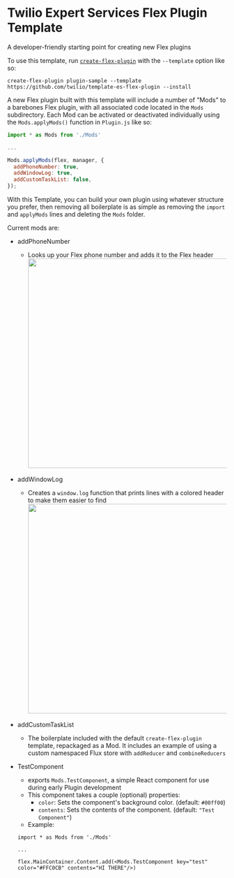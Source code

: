 # Twilio Expert Services Flex Plugin Template
A developer-friendly starting point for creating new Flex plugins

To use this template, run [`create-flex-plugin`](https://github.com/twilio/flex-plugin-builder/tree/master/packages/create-flex-plugin) with the `--template` option like so:
```
create-flex-plugin plugin-sample --template https://github.com/twilio/template-es-flex-plugin --install
```

A new Flex plugin built with this template will include a number of "Mods" to a barebones Flex plugin, with all associated code located in the `Mods` subdirectory. Each Mod can be activated or deactivated individually using the `Mods.applyMods()` function in `Plugin.js` like so:

```javascript
import * as Mods from './Mods'

...

Mods.applyMods(flex, manager, {
  addPhoneNumber: true,
  addWindowLog: true,
  addCustomTaskList: false,
});
```

With this Template, you can build your own plugin using whatever structure you prefer, then removing all boilerplate is as simple as removing the `import` and `applyMods` lines and deleting the `Mods` folder.

Current mods are: 
- addPhoneNumber
  - Looks up your Flex phone number and adds it to the Flex header
    <img src="https://github.com/twilio/template-es-flex-plugin/blob/media/addPhoneNumber.png" width="480">
- addWindowLog
  - Creates a `window.log` function that prints lines with a colored header to make them easier to find
    <img src="https://github.com/twilio/template-es-flex-plugin/blob/media/addWindowLog.png" width="480">
- addCustomTaskList
  - The boilerplate included with the default `create-flex-plugin` template, repackaged as a Mod. It includes an example of using a custom namespaced Flux store with `addReducer` and `combineReducers`
- TestComponent
  - exports `Mods.TestComponent`, a simple React component for use during early Plugin development
  - This component takes a couple (optional) properties:
      - `color`: Sets the component's background color. (default: `#00ff00`)
      - `contents`: Sets the contents of the component. (default: `"Test Component"`)
  - Example:

  ```
  import * as Mods from './Mods'

  ...

  flex.MainContainer.Content.add(<Mods.TestComponent key="test" color="#FFC0CB" contents="HI THERE"/>)
  ```
